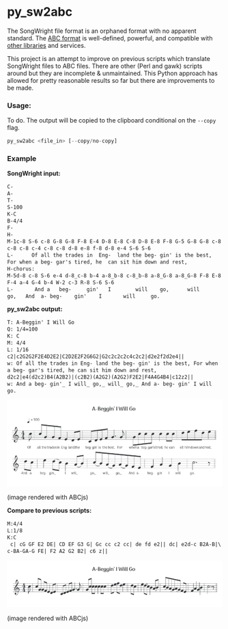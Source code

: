 # py_sw2abc

The SongWright file format is an orphaned format with no apparent standard.
The [ABC format](https://abcnotation.com/wiki/) is well-defined, powerful, and compatible with [other libraries](https://github.com/paulrosen/abcjs) and services.

This project is an attempt to improve on previous scripts which translate SongWright files to ABC files. There are other (Perl and gawk) scripts around but they are incomplete & unmaintained. This Python approach has allowed for pretty reasonable results so far but there are improvements to be made.

### Usage:

To do. The output will be copied to the clipboard conditional on the `--copy` flag.

```python
py_sw2abc <file_in> [--copy/no-copy]
```

### Example

**SongWright input:**

```N-A-Beggin' I Will Go
C-
A-
T-
S-100
K-C
B-4/4
F-
H-
M-1c-8 S-6 c-8 G-8 G-8 F-8 E-4 D-8 E-8 C-8 D-8 E-8 F-8 G-5 G-8 G-8 c-8 c-8 c-8 c-4 c-8 c-8 d-8 e-8 f-8 d-8 e-4 S-6 S-6
L-      Of all the trades in  Eng-  land the beg- gin' is the best,      For when a beg- gar's tired, he  can sit him down and rest,
H-chorus:
M-5d-8 c-8 S-6 e-4 d-8_c-8 b-4 a-8_b-8 c-8_b-8 a-8_G-8 a-8_G-8 F-8 E-8 F-4 a-4 G-4 b-4 W-2 c-3 R-8 S-6 S-6
L-       And a   beg-     gin'   I        will    go,      will     go,   And  a- beg-    gin'    I       will     go.
```

**py_sw2abc output:**

```X: 1
T: A-Beggin' I Will Go
Q: 1/4=100
K: C
M: 4/4
L: 1/16
c2|c2G2G2F2E4D2E2|C2D2E2F2G6G2|G2c2c2c2c4c2c2|d2e2f2d2e4||
w: Of all the trades in Eng- land the beg- gin' is the best, For when a beg- gar's tired, he can sit him down and rest,
d2c2|e4(d2c2)B4(A2B2)|(c2B2)(A2G2)(A2G2)F2E2|F4A4G4B4|c12z2||
w: And a beg- gin'_ I will_ go,_ will_ go,_ And a- beg- gin' I will go.
```

![py_sw2abc output](/examples/py_sw2abc_output.png)

(image rendered with ABCjs)

**Compare to previous scripts:**

```T:A-Beggin' I Will Go
M:4/4
L:1/8
K:C
 c| cG GF E2 DE| CD EF G3 G| Gc cc c2 cc| de fd e2|| dc| e2d-c B2A-B|\
c-BA-GA-G FE| F2 A2 G2 B2| c6 z||
```

![py_sw2abc output](/examples/gawk_output.png)

(image rendered with ABCjs)
